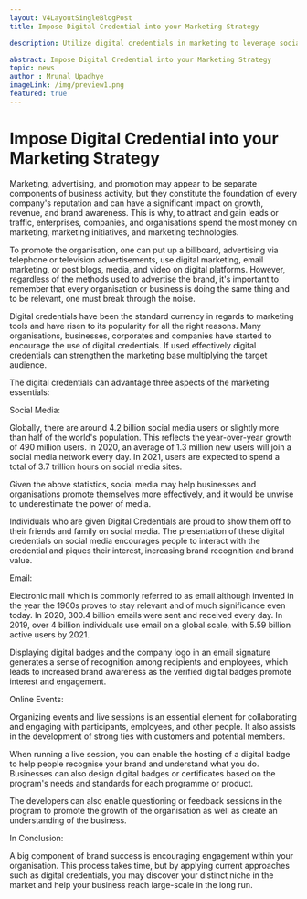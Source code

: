 ```yaml
---
layout: V4LayoutSingleBlogPost
title: Impose Digital Credential into your Marketing Strategy 

description: Utilize digital credentials in marketing to leverage social media, email, and online events for increased brand recognition and engagement.

abstract: Impose Digital Credential into your Marketing Strategy 
topic: news
author : Mrunal Upadhye
imageLink: /img/preview1.png
featured: true
---
```


# Impose Digital Credential into your Marketing Strategy
Marketing, advertising, and promotion may appear to be separate components of business activity, but they constitute the foundation of every company's reputation and can have a significant impact on growth, revenue, and brand awareness. This is why, to attract and gain leads or traffic, enterprises, companies, and organisations spend the most money on marketing, marketing initiatives, and marketing technologies.

To promote the organisation, one can put up a billboard, advertising via telephone or television advertisements, use digital marketing, email marketing, or post blogs, media, and video on digital platforms. However, regardless of the methods used to advertise the brand, it's important to remember that every organisation or business is doing the same thing and to be relevant, one must break through the noise.

Digital credentials have been the standard currency in regards to marketing tools and have risen to its popularity for all the right reasons. Many organisations, businesses, corporates and companies have started to encourage the use of digital credentials. If used effectively digital credentials can strengthen the marketing base multiplying the target audience.

The digital credentials can advantage three aspects of the marketing essentials:

Social Media:

Globally, there are around 4.2 billion social media users or slightly more than half of the world's population. This reflects the year-over-year growth of 490 million users. In 2020, an average of 1.3 million new users will join a social media network every day. In 2021, users are expected to spend a total of 3.7 trillion hours on social media sites.

Given the above statistics, social media may help businesses and organisations promote themselves more effectively, and it would be unwise to underestimate the power of media.

Individuals who are given Digital Credentials are proud to show them off to their friends and family on social media. The presentation of these digital credentials on social media encourages people to interact with the credential and piques their interest, increasing brand recognition and brand value.

Email:

Electronic mail which is commonly referred to as email although invented in the year the 1960s proves to stay relevant and of much significance even today. In 2020, 300.4 billion emails were sent and received every day. In 2019, over 4 billion individuals use email on a global scale, with 5.59 billion active users by 2021. 

Displaying digital badges and the company logo in an email signature generates a sense of recognition among recipients and employees, which leads to increased brand awareness as the verified digital badges promote interest and engagement.


Online Events:


Organizing events and live sessions is an essential element for collaborating and engaging with participants, employees, and other people. It also assists in the development of strong ties with customers and potential members.

When running a live session, you can enable the hosting of a digital badge to help people recognise your brand and understand what you do. Businesses can also design digital badges or certificates based on the program's needs and standards for each programme or product.

The developers can also enable questioning or feedback sessions in the program to promote the growth of the organisation as well as create an understanding of the business. 

In Conclusion:

A big component of brand success is encouraging engagement within your organisation. This process takes time, but by applying current approaches such as digital credentials, you may discover your distinct niche in the market and help your business reach large-scale in the long run.



